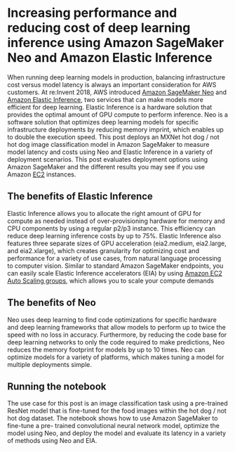 # Increasing performance and reducing cost of deep learning inference using Amazon SageMaker Neo and Amazon Elastic Inference

When running deep learning models in production, balancing infrastructure cost
versus model latency is always an important consideration for AWS customers. At
re:Invent 2018, AWS introduced [Amazon SageMaker Neo](https://aws.amazon.com/sagemaker/neo/) and [Amazon Elastic
Inference](https://aws.amazon.com/machine-learning/elastic-inference/), two services that can make models more efficient for deep learning.
Elastic Inference is a hardware solution that provides the optimal amount of GPU
compute to perform inference. Neo is a software solution that optimizes deep
learning models for specific infrastructure deployments by reducing memory
imprint, which enables up to double the execution speed.
This post deploys an MXNet hot dog / not hot dog image classification model in
Amazon SageMaker to measure model latency and costs using Neo and Elastic
Inference in a variety of deployment scenarios. This post evaluates deployment
options using Amazon SageMaker and the different results you may see if you use
Amazon [EC2](http://aws.amazon.com/ec2) instances.

## The benefits of Elastic Inference
Elastic Inference allows you to allocate the right amount of GPU for compute as
needed instead of over-provisioning hardware for memory and CPU components by
using a regular p2/p3 instance. This efficiency can reduce deep learning inference
costs by up to 75%. Elastic Inference also features three separate sizes of GPU
acceleration (eia2.medium, eia2.large, and eia2.xlarge), which creates granularity
for optimizing cost and performance for a variety of use cases, from natural
language processing to computer vision. Similar to standard Amazon SageMaker
endpoints, you can easily scale Elastic Inference accelerators (EIA) by using [Amazon
EC2 Auto Scaling groups](http://aws.amazon.com/ec2/autoscaling), which allows you to scale your compute demands

## The benefits of Neo
Neo uses deep learning to find code optimizations for specific hardware and deep
learning frameworks that allow models to perform up to twice the speed with no
loss in accuracy. Furthermore, by reducing the code base for deep learning networks
to only the code required to make predictions, Neo reduces the memory footprint
for models by up to 10 times. Neo can optimize models for a variety of platforms,
which makes tuning a model for multiple deployments simple.

## Running the notebook
The use case for this post is an image classification task using a pre-trained ResNet
model that is fine-tuned for the food images within the hot dog / not hot dog
dataset. The notebook shows how to use Amazon SageMaker to fine-tune a pre-
trained convolutional neural network model, optimize the model using Neo, and
deploy the model and evaluate its latency in a variety of methods using Neo and EIA.